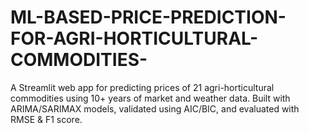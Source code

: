 # ML-BASED-PRICE-PREDICTION-FOR-AGRI-HORTICULTURAL-COMMODITIES-
A Streamlit web app for predicting prices of 21 agri-horticultural commodities using 10+ years of market and weather data. Built with ARIMA/SARIMAX models, validated using AIC/BIC, and evaluated with RMSE &amp; F1 score.
